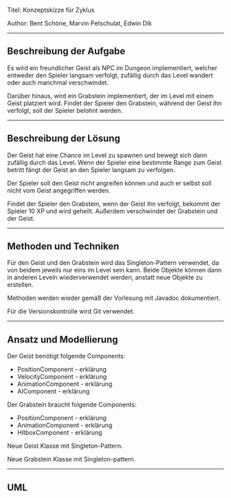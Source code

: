 Titel: Konzeptskizze für Zyklus

Author: Bent Schöne, Marvin Petschulat, Edwin Dik

---
## Beschreibung der Aufgabe

Es wird ein freundlicher Geist als NPC im Dungeon implementiert, welcher entweder den Spieler langsam
verfolgt, zufällig durch das Level wandert oder auch manchmal verschwindet.

Darüber hinaus, wird ein Grabstein implementiert, der im Level mit einem Geist platziert wird. Findet der Spieler
den Grabstein, während der Geist ihn verfolgt, soll der Spieler belohnt werden.

---

## Beschreibung der Lösung

Der Geist hat eine Chance im Level zu spawnen und bewegt sich dann zufällig durch das Level. Wenn der Spieler
eine bestimmte Range zum Geist betritt fängt der Geist an den Spieler langsam zu verfolgen.

Der Spieler soll den Geist nicht angreifen können und auch er selbst soll nicht vom Geist angegriffen werden.

Findet der Spieler den Grabstein, wenn der Geist ihn verfolgt, bekommt der Spieler 10 XP und wird geheilt. Außerdem
verschwindet der Grabstein und der Geist.

---

## Methoden und Techniken

Für den Geist und den Grabstein wird das Singleton-Pattern verwendet, da von beidem jeweils nur eins im Level
sein kann. Beide Objekte können dann in anderen Leveln wiederverwendet werden, anstatt neue Objekte zu erstellen.

Methoden werden wieder gemäß der Vorlesung mit Javadoc dokumentiert.

Für die Versionskontrolle wird Git verwendet.

---

## Ansatz und Modellierung

Der Geist benötigt folgende Components:
- PositionComponent - erklärung
- VelocityComponent - erklärung
- AnimationComponent - erklärung
- AIComponent - erklärung

Der Grabstein braucht folgende Components:
- PositionComponent - erklärung
- AnimationComponent - erklärung
- HitboxComponent - erklärung

Neue Geist Klasse mit Singleton-Pattern.

Neue Grabstein Klasse mit Singleton-pattern.

---

## UML
